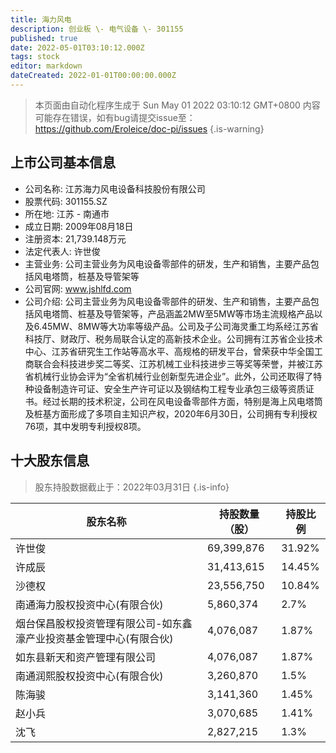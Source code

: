 ```yaml
---
title: 海力风电
description: 创业板 \- 电气设备 \- 301155
published: true
date: 2022-05-01T03:10:12.000Z
tags: stock
editor: markdown
dateCreated: 2022-01-01T00:00:00.000Z
---
```


> 本页面由自动化程序生成于 Sun May 01 2022 03:10:12 GMT+0800
> 内容可能存在错误，如有bug请提交issue至：https://github.com/Eroleice/doc-pi/issues
{.is-warning}

## 上市公司基本信息
- 公司名称: 江苏海力风电设备科技股份有限公司
- 股票代码: 301155.SZ
- 所在地: 江苏 - 南通市
- 成立日期: 2009年08月18日
- 注册资本: 21,739.148万元
- 法定代表人: 许世俊
- 主营业务: 公司主营业务为风电设备零部件的研发，生产和销售，主要产品包括风电塔筒，桩基及导管架等
- 公司官网: www.jshlfd.com
- 公司介绍: 公司主营业务为风电设备零部件的研发、生产和销售，主要产品包括风电塔筒、桩基及导管架等，产品涵盖2MW至5MW等市场主流规格产品以及6.45MW、8MW等大功率等级产品。公司及子公司海灵重工均系经江苏省科技厅、财政厅、税务局联合认定的高新技术企业。公司拥有江苏省企业技术中心、江苏省研究生工作站等高水平、高规格的研发平台，曾荣获中华全国工商联合会科技进步奖二等奖、江苏机械工业科技进步三等奖等荣誉，并被江苏省机械行业协会评为“全省机械行业创新型先进企业”。此外，公司还取得了特种设备制造许可证、安全生产许可证以及钢结构工程专业承包三级等资质证书。经过长期的技术积淀，公司在风电设备零部件方面，特别是海上风电塔筒及桩基方面形成了多项自主知识产权，2020年6月30日，公司拥有专利授权76项，其中发明专利授权8项。


## 十大股东信息
> 股东持股数据截止于：2022年03月31日
{.is-info}

| 股东名称 | 持股数量（股） | 持股比例 |
| --- | --- | --- |
| 许世俊 | 69,399,876 | 31.92% |
| 许成辰 | 31,413,615 | 14.45% |
| 沙德权 | 23,556,750 | 10.84% |
| 南通海力股权投资中心(有限合伙) | 5,860,374 | 2.7% |
| 烟台保昌股权投资管理有限公司-如东鑫濠产业投资基金管理中心(有限合伙) | 4,076,087 | 1.87% |
| 如东县新天和资产管理有限公司 | 4,076,087 | 1.87% |
| 南通润熙股权投资中心(有限合伙) | 3,260,870 | 1.5% |
| 陈海骏 | 3,141,360 | 1.45% |
| 赵小兵 | 3,070,685 | 1.41% |
| 沈飞 | 2,827,215 | 1.3% |





